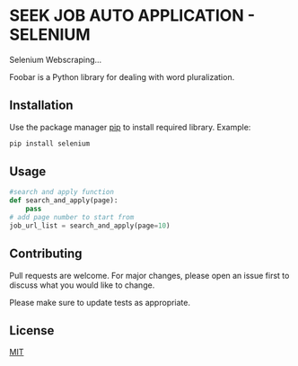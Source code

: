 # SEEK JOB AUTO APPLICATION - SELENIUM

Selenium Webscraping...

Foobar is a Python library for dealing with word pluralization.

## Installation

Use the package manager [pip](https://pip.pypa.io/en/stable/) to install required library.
Example:

```bash
pip install selenium
```

## Usage

```python
#search and apply function
def search_and_apply(page):
    pass
# add page number to start from
job_url_list = search_and_apply(page=10)

```

## Contributing

Pull requests are welcome. For major changes, please open an issue first
to discuss what you would like to change.

Please make sure to update tests as appropriate.

## License

[MIT](https://choosealicense.com/licenses/mit/)
